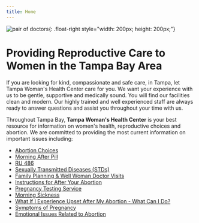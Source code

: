 ```yaml
---
title: Home
---
```


![pair of doctors]{: .float-right style="width: 200px; height: 200px;"}

Providing Reproductive Care to Women in the Tampa Bay Area
==========================================================

If you are looking for kind, compassionate and safe care, in Tampa, let
Tampa Woman's Health Center care for you.  We want your experience with
us to be gentle, supportive and medically sound.  You will find our
facilities clean and modern.  Our highly trained and well experienced
staff are always ready to answer questions and assist you throughout
your time with us.

Throughout Tampa Bay, **Tampa Woman's Health Center** is your best
resource for information on women's health, reproductive choices and
abortion.  We are committed to providing the most current information on
important issues including:

- [Abortion Choices]
- [Morning After Pill]
- [RU 486]
- [Sexually Transmitted Diseases (STDs)]
- [Family Planning & Well Woman Doctor Visits]
- [Instructions for After Your Abortion]
- [Pregnancy Testing Service]
- [Morning Sickness]
- [What If I Experience Upset After My Abortion - What Can I Do?]
- [Symptoms of Pregnancy]
- [Emotional Issues Related to Abortion]

[pair of doctors]: {{urls.media}}/pair_of_doctors.jpg
[Abortion Choices]: /abortion_options/
[Morning After Pill]: /abortion_options/morning_after_pill/
[RU 486]: /abortion_options/ru486_pill/
[Sexually Transmitted Diseases (STDs)]: /well_woman/std/
[Family Planning & Well Woman Doctor Visits]: /well_woman/
[Instructions for After Your Abortion]: /abortion_options/surgical_abortion_procedure/instructions_for_after_your_abortion/
[Pregnancy Testing Service]: /resources/symptoms_of_pregnancy/pregnancy_testing_service/
[Morning Sickness]: /resources/symptoms_of_pregnancy/morning_sickness/
[What If I Experience Upset After My Abortion - What Can I Do?]: /resources/emotional_issues_related_to_abortion/experiencing_upset_after_my_abortion/
[Symptoms of Pregnancy]: /resources/symptoms_of_pregnancy/
[Emotional Issues Related to Abortion]: /resources/emotional_issues_related_to_abortion/

